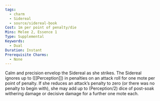 ```yaml
---
tags:
  - charm
  - Sidereal
  - source/sidereal-book
Cost: 1m per point of penalty/die
Mins: Melee 2, Essence 1
Type: Supplemental
Keywords:
  - Dual
Duration: Instant
Prerequisite Charms:
  - None
---
```

Calm and precision envelop the Sidereal as she strikes. The Sidereal ignores up to ([[Perception]]) in penalties on an attack roll for one mote per point of penalty. If she reduces an attack’s penalty to zero (or there was no penalty to begin with), she may add up to (Perception/2) dice of post-soak withering damage or decisive damage for a further one mote each.